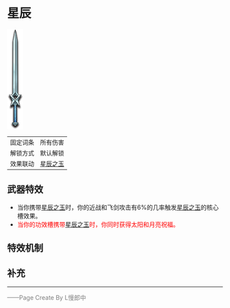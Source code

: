 # 星辰
![星辰](Texture2D_Sword/星辰.png)

|||
|:----:|:----:|
|固定词条|所有伤害|
|解锁方式|默认解锁|
|效果联动|[星辰之玉](../Potions/Potion_StarJade.md)|


## 武器特效
- 当你携带[星辰之玉](../Potions/Potion_StarJade.md)时，你的近战和飞剑攻击有6%的几率触发[星辰之玉](../Potions/Potion_StarJade.md)的核心槽效果。
- <font color=red>当你的功效槽携带[星辰之玉](../Potions/Potion_StarJade.md)时，你同时获得太阳和月亮祝福。</font>

## 特效机制

## 补充

---

<font color=grey>——Page Create By L慢郎中</font>
